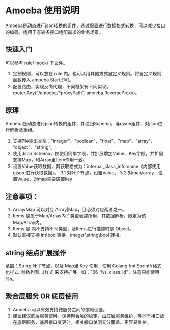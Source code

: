 # Amoeba 使用说明

Amoeba是动态进行json转换的组件，通过配置进行数据格式转换，可以减少接口的编码，适用于有较多接口适配需求的业务场景。

## 快速入门
可以参考 rule/ mock/ 下文件。
1. 定制规则，可以放在 rule 内。也可以用其他方式自定义规则。将自定义规则函数传入 amoeba.Start即可。
2. 配置路由，实现反向代理，不同框架有不同实现。router.Any("/amoeba/*proxyPath", amoeba.ReverseProxy)。


## 原理
Amoeba是动态进行json转换的组件，其递归Schema，与gjson组件，对json进行解析及重组。
1. 支持7种输出类型："integer"、"boolean"、"float"、"map"、"array"、 "object"、"string"。
2. 使用Json Schema，仅使用简单字段，并扩展增加Value、Key字段。并扩展支持Map，和Array里Item作用一致。
3. 设置Value获取数据，其获取格式为：internal_class_info.name（内部使用 gjson 进行获取数据）。
    3.1 对叶子节点，设置Value。
    3.2 对map/array，设置Value，对map需要设置key

## 注意事项：
1. Array/Map 可以对应 Array|Map，且必须对应两者之一。
2. Items 是属于Map/Array内子类型表述所用，其数据解析，限定为该 Map/Array内。
3. Items 是 内不支持不同类型，及Items进行描述时是 Object。
4. 默认直接支持 int\bool转换，integer\string\bool 转换。

## string 结点扩展操作
范围：String 叶子节点，以及 Map里 Key
使用：使用 Golang  fmt.Sprintf(格式化样式, 参数列表…)样式 来支持扩展，如："66-%s, class_id"，注意只能使用 %s。


## 聚合层服务 OR 底层使用
1. Amoeba 可以有效支持微服务之间的依赖倒置。
2. 建议建议底层服务使用，保持聚合层的稳定，由底层服务维护，等同于接口放在底层服务，底层接口变更时，相关接口单测充分覆盖。更容易维护。
